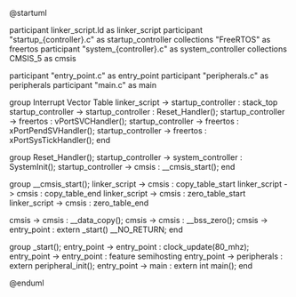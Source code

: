 @startuml

participant linker_script.ld as linker_script
participant "startup_{controller}.c" as startup_controller
collections "FreeRTOS" as freertos
participant "system_{controller}.c" as system_controller
collections CMSIS_5 as cmsis

participant "entry_point.c" as entry_point
participant "peripherals.c" as peripherals
participant "main.c" as main

group Interrupt Vector Table
linker_script -> startup_controller : stack_top
startup_controller -> startup_controller : Reset_Handler();
startup_controller -> freertos : vPortSVCHandler();
startup_controller -> freertos : xPortPendSVHandler();
startup_controller -> freertos : xPortSysTickHandler();
end


group Reset_Handler();
startup_controller -> system_controller : SystemInit();
startup_controller -> cmsis : __cmsis_start();
end


group __cmsis_start();
linker_script -> cmsis : copy_table_start
linker_script -> cmsis : copy_table_end
linker_script -> cmsis : zero_table_start
linker_script -> cmsis : zero_table_end

cmsis -> cmsis : __data_copy();
cmsis -> cmsis : __bss_zero();
cmsis -> entry_point : extern _start() __NO_RETURN; 
end

group _start();
entry_point -> entry_point : clock_update(80_mhz);
entry_point -> entry_point : feature semihosting
entry_point -> peripherals : extern peripheral_init();
entry_point -> main : extern int main();
end

@enduml
